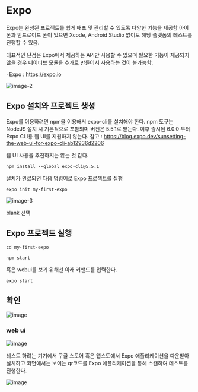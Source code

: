 # Expo 

Expo는 완성된 프로젝트를 쉽게 배포 및 관리할 수 있도록 다양한 기능을 제공함 아이폰과 안드로이드 폰이 있으면 Xcode, Android Studio 없이도 해당 플랫폼의 테스트를 진행할 수 있음.

대표적인 단점은 Expo에서 제공하는 API만 사용할 수 있으며 필요한 기능이 제공되지 않을 경우 네이티브 모듈을 추가로 만들어서 사용하는 것이 불가능함.

· Expo : https://expo.io

![image-2](https://github.com/iJaeDragon/React-Native/assets/66985977/ec087a97-efe2-491d-b1f0-9e8bec6c712c)

## Expo 설치와 프로젝트 생성

Expo를 이용하려면 npm을 이용해서 expo-cli를 설치해야 한다.
npm 도구는 NodeJS 설치 시 기본적으로 포함되며 버전은 5.5.1로 받는다.
이후 출시된 6.0.0 부터 Expo CLI용 웹 UI를 지원하지 않는다.
참고 : https://blog.expo.dev/sunsetting-the-web-ui-for-expo-cli-ab12936d2206

웹 UI 사용을 추천하지는 않는 것 같다.

```
npm install --global expo-cli@5.5.1
```

설치가 완료되면 다음 명령어로 Expo 프로젝트를 실행
```
expo init my-first-expo
```
![image-3](https://github.com/iJaeDragon/React-Native/assets/66985977/aff89dc9-5bbb-4df1-9b9a-d0b5206a00b9)

blank 선택

## Expo 프로젝트 실행

```
cd my-first-expo
```

```
npm start
```
혹은 webui를 보기 위해선 아래 커맨드를 입력한다.
```
expo start
```

## 확인

![image](https://github.com/iJaeDragon/React-Native/assets/66985977/5fb6081d-0499-4bd8-bc67-e72a1c6674d4)

### web ui
![image](https://github.com/iJaeDragon/React-Native/assets/66985977/f89b6032-043f-44ea-b99b-4280143e058d)

테스트 하려는 기기에서 구글 스토어 혹은 앱스토에서 Expo 애플리케이션을 다운받아 설치하고
화면에서는 보이는 qr코드를 Expo 애플리케이션을 통해 스캔하여 테스트를 진행한다.

![image](https://github.com/iJaeDragon/React-Native/assets/66985977/5a66944f-7816-4653-97de-be6fd5a965ae)
